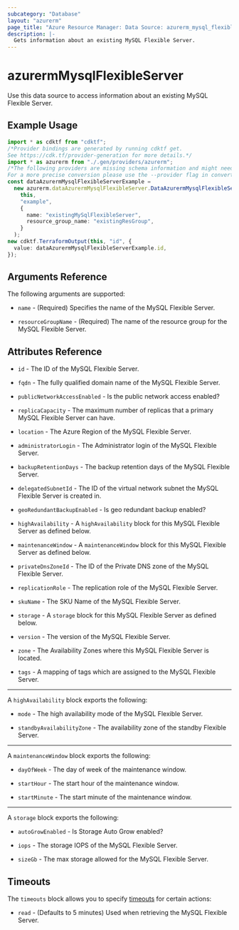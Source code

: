 ```yaml
---
subcategory: "Database"
layout: "azurerm"
page_title: "Azure Resource Manager: Data Source: azurerm_mysql_flexible_server"
description: |-
  Gets information about an existing MySQL Flexible Server.
---
```


# azurermMysqlFlexibleServer

Use this data source to access information about an existing MySQL Flexible Server.

## Example Usage

```typescript
import * as cdktf from "cdktf";
/*Provider bindings are generated by running cdktf get.
See https://cdk.tf/provider-generation for more details.*/
import * as azurerm from "./.gen/providers/azurerm";
/*The following providers are missing schema information and might need manual adjustments to synthesize correctly: azurerm.
For a more precise conversion please use the --provider flag in convert.*/
const dataAzurermMysqlFlexibleServerExample =
  new azurerm.dataAzurermMysqlFlexibleServer.DataAzurermMysqlFlexibleServer(
    this,
    "example",
    {
      name: "existingMySqlFlexibleServer",
      resource_group_name: "existingResGroup",
    }
  );
new cdktf.TerraformOutput(this, "id", {
  value: dataAzurermMysqlFlexibleServerExample.id,
});

```

## Arguments Reference

The following arguments are supported:

*   `name` - (Required) Specifies the name of the MySQL Flexible Server.

*   `resourceGroupName` - (Required) The name of the resource group for the MySQL Flexible Server.

## Attributes Reference

*   `id` - The ID of the MySQL Flexible Server.

*   `fqdn` -  The fully qualified domain name of the MySQL Flexible Server.

*   `publicNetworkAccessEnabled` - Is the public network access enabled?

*   `replicaCapacity` - The maximum number of replicas that a primary MySQL Flexible Server can have.

*   `location` - The Azure Region of the MySQL Flexible Server.

*   `administratorLogin` - The Administrator login of the MySQL Flexible Server.

*   `backupRetentionDays` - The backup retention days of the MySQL Flexible Server.

*   `delegatedSubnetId` - The ID of the virtual network subnet the MySQL Flexible Server is created in.

*   `geoRedundantBackupEnabled` - Is geo redundant backup enabled?

*   `highAvailability` - A `highAvailability` block for this MySQL Flexible Server as defined below.

*   `maintenanceWindow` - A `maintenanceWindow` block for this MySQL Flexible Server as defined below.

*   `privateDnsZoneId` - The ID of the Private DNS zone of the MySQL Flexible Server.

*   `replicationRole` - The replication role of the MySQL Flexible Server.

*   `skuName` - The SKU Name of the MySQL Flexible Server.

*   `storage` - A `storage` block for this MySQL Flexible Server as defined below.

*   `version` - The version of the MySQL Flexible Server.

*   `zone` - The Availability Zones where this MySQL Flexible Server is located.

*   `tags` - A mapping of tags which are assigned to the MySQL Flexible Server.

***

A `highAvailability` block exports the following:

*   `mode` - The high availability mode of the MySQL Flexible Server.

*   `standbyAvailabilityZone` - The availability zone of the standby Flexible Server.

***

A `maintenanceWindow` block exports the following:

*   `dayOfWeek` - The day of week of the maintenance window.

*   `startHour` - The start hour of the maintenance window.

*   `startMinute` - The start minute of the maintenance window.

***

A `storage` block exports the following:

*   `autoGrowEnabled` - Is Storage Auto Grow enabled?

*   `iops` - The storage IOPS of the MySQL Flexible Server.

*   `sizeGb` - The max storage allowed for the MySQL Flexible Server.

## Timeouts

The `timeouts` block allows you to specify [timeouts](https://www.terraform.io/language/resources/syntax#operation-timeouts) for certain actions:

* `read` - (Defaults to 5 minutes) Used when retrieving the MySQL Flexible Server.

